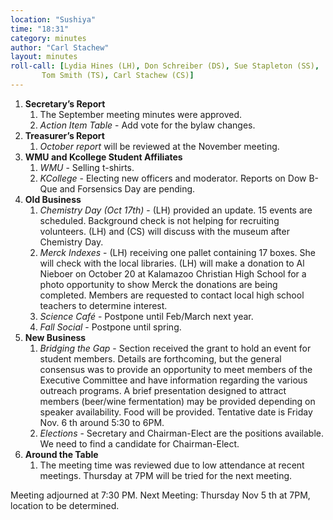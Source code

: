 ```yaml
---
location: "Sushiya"
time: "18:31"
category: minutes
author: "Carl Stachew"
layout: minutes
roll-call: [Lydia Hines (LH), Don Schreiber (DS), Sue Stapleton (SS),
	   Tom Smith (TS), Carl Stachew (CS)]
---
```


1. **Secretary’s Report**
   1. The September meeting minutes were approved.
   2. *Action Item Table* - Add vote for the bylaw changes.
2. **Treasurer’s Report**
   1. *October report* will be reviewed at the November meeting.
3. **WMU and Kcollege Student Affiliates**
   1. *WMU* - Selling t-shirts.
   2. *KCollege* - Electing new officers and moderator. Reports on Dow B-Que and Forsensics Day are pending.
4. **Old Business**
   1. *Chemistry Day (Oct 17th)* - (LH) provided an update. 15 events are scheduled. Background check is not helping for recruiting volunteers. (LH) and (CS) will discuss with the museum after Chemistry Day.
   2. *Merck Indexes* - (LH) receiving one pallet containing 17 boxes. She will check with the local libraries. (LH) will make a donation to Al Nieboer on October 20 at Kalamazoo Christian High School for a photo opportunity to show Merck the donations are being completed. Members are requested to contact local high school teachers to determine interest.
   3. *Science Café* - Postpone until Feb/March next year.
   4. *Fall Social* - Postpone until spring.
6. **New Business**
   1. *Bridging the Gap* - Section received the grant to hold an event for student members. Details are forthcoming, but the general consensus was to provide an opportunity to meet members of the Executive Committee and have information regarding the various outreach programs. A brief presentation designed to attract members (beer/wine fermentation) may be provided depending on speaker availability. Food will be provided. Tentative date is Friday Nov. 6 th around 5:30 to 6PM.
   2. *Elections* - Secretary and Chairman-Elect are the positions available. We need to find a candidate for Chairman-Elect.
7. **Around the Table**
   1. The meeting time was reviewed due to low attendance at recent meetings. Thursday at 7PM will be tried for the next meeting.

Meeting adjourned at 7:30 PM.
Next Meeting: Thursday Nov 5 th at 7PM, location to be determined.
